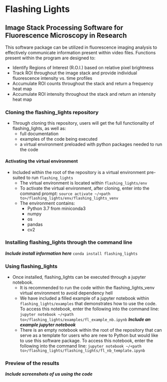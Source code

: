 # Flashing Lights
## Image Stack Processing Software for Fluorescence Microscopy in Research
This software package can be utilized in fluorescence imaging analysis to
effectively communicate information present within video files. 
Functions present within the program are
designed to:

* Identify Regions of Interest (R.O.I.) based on relative pixel brightness
* Track ROI throughout the image stack and provide individual fluorescence intensity vs. time profiles
* Accumulate ROI counts throughout the stack and return a frequency heat map
* Accumulate ROI intensity throughout the stack and return an intensity heat map

### Cloning the flashing_lights repository
* Through cloning this repository, users will get the full functionality of
flashing_lights, as well as:
    * full documentation
    * examples of the code being executed
    * a virtual environment preloaded with python packages needed to run the code

#### Activating the virtual environment
* Included within the root of the repository is a virtual environment
pre-suited to run `flashing_lights`
  * The virtual environment is located within `flashing_lights/env`
  * To activate the virtual environment, after cloning,
  enter into the command prompt:
`source activate ~/<path to>/flashing_lights/env/flashing_lights_venv`
  * The environment contains:
    * Python 3.7 from miniconda3
    * numpy
    * os
    * pandas
    * cv2


### Installing flashing_lights through the command line
***Include install information here***
`conda install flashing_lights`

### Using flashing_lights
* Once installed, flashing_lights can be executed through a jupyter notebook.
  * It is recommended to run the code within the flashing_lights_venv
  virtual environment to avoid dependency hell
  * We have included a filled example of a jupyter notebook
  within `flashing_lights/examples` that demonstrates how to use the code.
  To access this notebook, enter the following into the command line:
  `jupyter notebook ~/<path to>/flashing_lights/examples/fl_example_nb.ipynb`
***Include an example jupyter notebook***
  * There is an empty notebook within the root of the repository that can serve
  as a template for users who are new to Python but would like to use this
  software package. To access this notebook, enter the following
  into the command line:
  `jupyter notebook ~/<path to>/flashing_lights/flashing_lights/fl_nb_template.ipynb`


### Preview of the results

***Include screenshots of us using the code***
